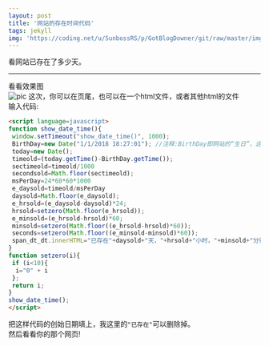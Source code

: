 ```yaml
---
layout: post
title: '网站的存在时间代码'
tags: jekyll
img: 'https://coding.net/u/SunbossRS/p/GotBlogDowner/git/raw/master/img/WebsiteShow/03.png'
---
```


看网站已存在了多少天。

---

看看效果图  
![pic](https://coding.net/u/SunbossRS/p/GotBlogDowner/git/raw/master/img/WebsiteShow/03.png)
这次，你可以在页尾，也可以在一个html文件，或者其他html的文件  
输入代码:
```html
<script language=javascript>
function show_date_time(){
 window.setTimeout("show_date_time()", 1000);
 BirthDay=new Date("1/1/2018 18:27:01"); //注释:BirthDay即网站的“生日”，这里填写格式是[月/日/年 时:分:秒] 这里填上网站的创始日期
 today=new Date();
 timeold=(today.getTime()-BirthDay.getTime());
 sectimeold=timeold/1000
 secondsold=Math.floor(sectimeold);
 msPerDay=24*60*60*1000
 e_daysold=timeold/msPerDay
 daysold=Math.floor(e_daysold);
 e_hrsold=(e_daysold-daysold)*24;
 hrsold=setzero(Math.floor(e_hrsold));
 e_minsold=(e_hrsold-hrsold)*60;
 minsold=setzero(Math.floor((e_hrsold-hrsold)*60));
 seconds=setzero(Math.floor((e_minsold-minsold)*60));
 span_dt_dt.innerHTML="已存在"+daysold+"天，"+hrsold+"小时，"+minsold+"分钟，"+seconds+"秒。";
}
function setzero(i){
 if (i<10){
  i="0" + i
 };
 return i;
}
show_date_time();
</script>
```
把这样代码的创始日期填上，我这里的`"已存在"`可以删除掉。  
然后看看你的那个网页!
